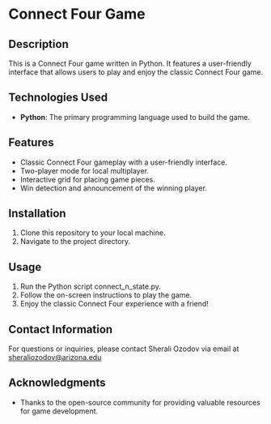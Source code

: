 # Connect Four Game

## Description
This is a Connect Four game written in Python. It features a user-friendly interface that allows users to play and enjoy the classic Connect Four game.

## Technologies Used
- **Python**: The primary programming language used to build the game.

## Features
- Classic Connect Four gameplay with a user-friendly interface.
- Two-player mode for local multiplayer.
- Interactive grid for placing game pieces.
- Win detection and announcement of the winning player.

## Installation
1. Clone this repository to your local machine.
2. Navigate to the project directory.

## Usage
1. Run the Python script connect_n_state.py.
2. Follow the on-screen instructions to play the game.
3. Enjoy the classic Connect Four experience with a friend!

## Contact Information
For questions or inquiries, please contact Sherali Ozodov via email at sheraliozodov@arizona.edu

## Acknowledgments
- Thanks to the open-source community for providing valuable resources for game development.
